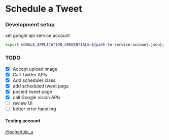 # Schedule a Tweet

### Development setup
set google api service account
```bash
export GOOGLE_APPLICATION_CREDENTIALS=${path-to-service-account.json};
```

### TODO
- [x] Accept upload image
- [x] Call Twitter APIs
- [x] Add scheduler class
- [x] add scheduled tweet page
- [x] posted tweet page
- [x] call Google vision APIs
- [ ] review UI
- [ ] better error handling

#### Testing account
[@schedule_a](https://twitter.com/schedule_a)
